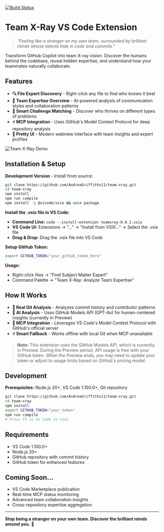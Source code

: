 [![Build Status](https://github.com/AndreaGriffiths11/team-xray/workflows/CI%2FCD%20Pipeline/badge.svg)](https://github.com/AndreaGriffiths11/teamxray/actions)

# Team X-Ray VS Code Extension

> *"Feeling like a stranger on my own team, surrounded by brilliant minds whose talents hide in code and commits."*


Transform GitHub Copilot into team X-ray vision. Discover the humans behind the codebase, reveal hidden expertise, and understand how your teammates naturally collaborate.

## Features

- **🔍 File Expert Discovery** - Right-click any file to find who knows it best
- **🧠 Team Expertise Overview** - AI-powered analysis of communication styles and collaboration patterns  
- **🎯 Smart Challenge Matching** - Discover who thrives on different types of problems
- **⚡ MCP Integration** - Uses GitHub's Model Context Protocol for deep repository analysis
- **🎨 Pretty UI** - Modern webview interface with team insights and expert profiles

![Team X-Ray Demo](demo.gif)
## Installation & Setup

**Development Version** - Install from source:

```bash
git clone https://github.com/AndreaGriffiths11/team-xray.git
cd team-xray
npm install
npm run compile
npm install -g @vscode/vsce && vsce package
```

**Install the .vsix file in VS Code:**
- **Command Line:** `code --install-extension teamxray-0.0.1.vsix`
- **VS Code UI:** Extensions → "..." → "Install from VSIX..." → Select the .vsix file
- **Drag & Drop:** Drag the .vsix file into VS Code

**Setup GitHub Token:**
```bash
export GITHUB_TOKEN="your_github_token_here"
```

**Usage:**
- Right-click files → "Find Subject Matter Expert"
- Command Palette → "Team X-Ray: Analyze Team Expertise"

## How It Works

- **🔄 Real Git Analysis** - Analyzes commit history and contributor patterns
- **🤖 AI Analysis** - Uses GitHub Models API (GPT-4o) for human-centered insights (currently in Preview)
- **🔌 MCP Integration** - Leverages VS Code's Model Context Protocol with GitHub's official server
- **⚡ Smart Fallback** - Works offline with local Git when MCP unavailable

> **Note:** This extension uses the GitHub Models API, which is currently in Preview. During the Preview period, API usage is free with your GitHub token. When the Preview ends, you may need to update your token or adjust to usage limits based on GitHub's pricing model.

## Development

**Prerequisites:** Node.js 20+, VS Code 1.100.0+, Git repository

```bash
git clone https://github.com/AndreaGriffiths11/team-xray.git
cd team-xray
npm install
export GITHUB_TOKEN="your_token"
npm run compile
# Press F5 in VS Code to test
```

## Requirements

- VS Code 1.100.0+
- Node.js 20+
- GitHub repository with commit history
- GitHub token for enhanced features

## Coming Soon...

- VS Code Marketplace publication
- Real-time MCP status monitoring
- Advanced team collaboration insights
- Cross-repository expertise aggregation

---

**Stop being a stranger on your own team. Discover the brilliant minds around you.** 🚀
